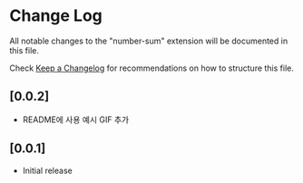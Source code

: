 # Change Log

All notable changes to the "number-sum" extension will be documented in this file.

Check [Keep a Changelog](http://keepachangelog.com/) for recommendations on how to structure this file.

## [0.0.2]

- README에 사용 예시 GIF 추가

## [0.0.1]

- Initial release
